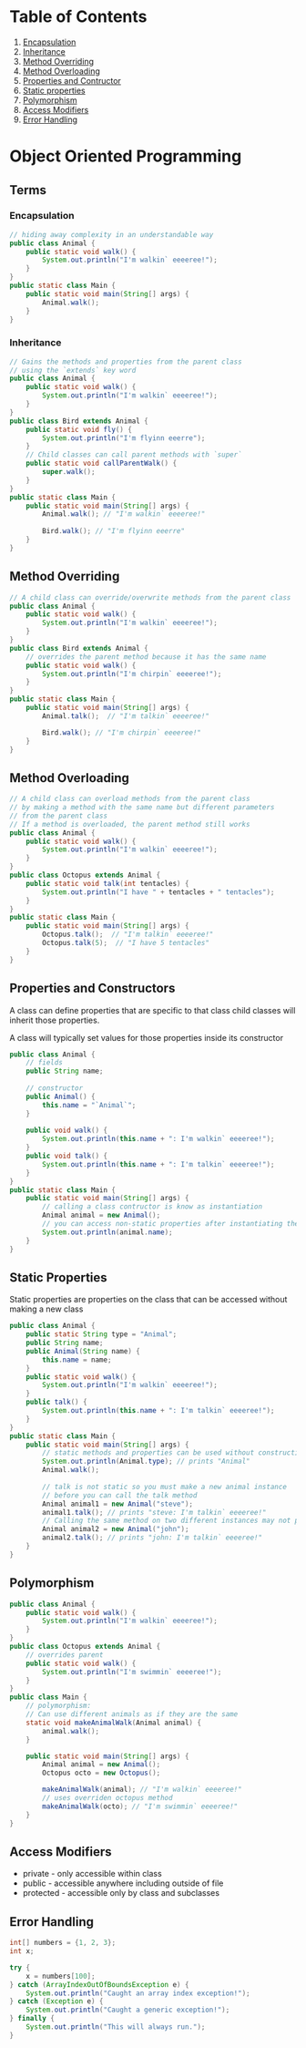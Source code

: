 # Table of Contents
1. [Encapsulation](#encapsulation)
2. [Inheritance](#inheritance)
3. [Method Overriding](#override)
4. [Method Overloading](#overload)
5. [Properties and Contructor](#properties)
6. [Static properties](#static)
7. [Polymorphism](#polymorph)
8. [Access Modifiers](#access)
9. [Error Handling](#error)

# Object Oriented Programming
## Terms
### Encapsulation <a id="encapsulation"></a>
```java
// hiding away complexity in an understandable way
public class Animal {
    public static void walk() {
        System.out.println("I'm walkin` eeeeree!");
    }
}
public static class Main {
    public static void main(String[] args) {
        Animal.walk();
    }
}
```
### Inheritance <a id="inheritance"></a>
```java
// Gains the methods and properties from the parent class
// using the `extends` key word
public class Animal {
    public static void walk() {
        System.out.println("I'm walkin` eeeeree!");
    }
}
public class Bird extends Animal {
    public static void fly() {
        System.out.println("I'm flyinn eeerre");
    }
    // Child classes can call parent methods with `super`
    public static void callParentWalk() {
        super.walk();
    }
}
public static class Main {
    public static void main(String[] args) {
        Animal.walk(); // "I'm walkin` eeeeree!"
        
        Bird.walk(); // "I'm flyinn eeerre"
    }
}
```
## Method Overriding <a id="override"></a>
```java
// A child class can override/overwrite methods from the parent class
public class Animal {
    public static void walk() {
        System.out.println("I'm walkin` eeeeree!");
    }
}
public class Bird extends Animal {
    // overrides the parent method because it has the same name
    public static void walk() {
        System.out.println("I'm chirpin` eeeeree!");
    }
}
public static class Main {
    public static void main(String[] args) {
        Animal.talk();  // "I'm talkin` eeeeree!"

        Bird.walk(); // "I'm chirpin` eeeeree!"
    }
}
```
## Method Overloading <a id="overload"></a>
```java
// A child class can overload methods from the parent class
// by making a method with the same name but different parameters 
// from the parent class
// If a method is overloaded, the parent method still works
public class Animal {
    public static void walk() {
        System.out.println("I'm walkin` eeeeree!");
    }
}
public class Octopus extends Animal {
    public static void talk(int tentacles) {
        System.out.println("I have " + tentacles + " tentacles");
    }
}
public static class Main {
    public static void main(String[] args) {
        Octopus.talk();  // "I'm talkin` eeeeree!"
        Octopus.talk(5);  // "I have 5 tentacles"
    }
}
```

## Properties and Constructors <a id="properties"></a>
A class can define properties that are specific to that class
child classes will inherit those properties. 

A class will typically set values for those properties inside its constructor
```java
public class Animal {
    // fields
    public String name;
    
    // constructor
    public Animal() {
        this.name = "`Animal`";
    }
    
    public void walk() {
        System.out.println(this.name + ": I'm walkin` eeeeree!");
    }
    public void talk() {
        System.out.println(this.name + ": I'm talkin` eeeeree!");
    }
}
public static class Main {
    public static void main(String[] args) {
        // calling a class contructor is know as instantiation
        Animal animal = new Animal();
        // you can access non-static properties after instantiating the class
        System.out.println(animal.name);
    }
}
```
## Static Properties <a id="static"></a>

Static properties are properties on the class that can be 
accessed without making a new class
```java
public class Animal {
    public static String type = "Animal";
    public String name;
    public Animal(String name) {
        this.name = name;
    }
    public static void walk() {
        System.out.println("I'm walkin` eeeeree!");
    }
    public talk() {
        System.out.println(this.name + ": I'm talkin` eeeeree!");
    }
}
public static class Main {
    public static void main(String[] args) {
        // static methods and properties can be used without constructing a new animal
        System.out.println(Animal.type); // prints "Animal"
        Animal.walk(); 
        
        // talk is not static so you must make a new animal instance 
        // before you can call the talk method
        Animal animal1 = new Animal("steve");
        animal1.talk(); // prints "steve: I'm talkin` eeeeree!"
        // Calling the same method on two different instances may not produce the same results
        Animal animal2 = new Animal("john");
        animal2.talk(); // prints "john: I'm talkin` eeeeree!"
    }
}
```
## Polymorphism <a id="polymorph"></a>
```java
public class Animal {
    public static void walk() {
        System.out.println("I'm walkin` eeeeree!");
    }
}
public class Octopus extends Animal {
    // overrides parent
    public static void walk() {
        System.out.println("I'm swimmin` eeeeree!");
    }
}
public class Main {
    // polymorphism:
    // Can use different animals as if they are the same
    static void makeAnimalWalk(Animal animal) {
        animal.walk();
    }

    public static void main(String[] args) {
        Animal animal = new Animal();
        Octopus octo = new Octopus(); 

        makeAnimalWalk(animal); // "I'm walkin` eeeeree!"
        // uses overriden octopus method
        makeAnimalWalk(octo); // "I'm swimmin` eeeeree!"
    }
}
```


## Access Modifiers <a id="access"></a>
- private - only accessible within class 
- public - accessible anywhere including outside of file
- protected - accessible only by class and subclasses

## Error Handling <a id="error"></a>
```java
int[] numbers = {1, 2, 3};
int x;

try {
    x = numbers[100];
} catch (ArrayIndexOutOfBoundsException e) {
    System.out.println("Caught an array index exception!");
} catch (Exception e) {
    System.out.println("Caught a generic exception!");
} finally {
    System.out.println("This will always run.");
}
```
